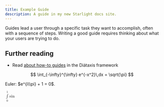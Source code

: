 ```yaml
---
title: Example Guide
description: A guide in my new Starlight docs site.
---
```


Guides lead a user through a specific task they want to accomplish, often with a sequence of steps.
Writing a good guide requires thinking about what your users are trying to do.

## Further reading

- Read [about how-to guides](https://diataxis.fr/how-to-guides/) in the Diátaxis framework

$$
\int_{-\infty}^{\infty} e^{-x^2}\,dx = \sqrt{\pi}
$$

Euler: $e^{i\\pi} + 1 = 0$.

<math xmlns="http://www.w3.org/1998/Math/MathML"><munderover accent='false' accentunder='false'><mo>&#x222b;</mo><mn>0</mn><mn>1</mn></munderover><mi>sin</mi><mfenced><mrow/></mfenced></math>